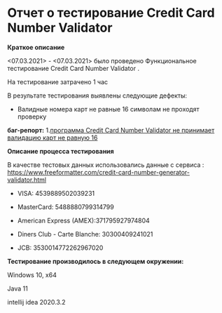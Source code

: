 # Отчет о тестирование Credit Card Number Validator

**Краткое описание**

<07.03.2021> - <07.03.2021> было проведено Функциональное тестирование Credit Card Number Validator  .

На тестирование затрачено 1 час

В результате тестирования выявлены следующие дефекты:

- Валидные номера карт не равные 16 символам не проходят проверку

**баг-репорт:**
1.[программа Credit Card Number Validator не принимает валидацию карт не равную 16](https://github.com/Ek-Arhmann/homeworks_Credit-Card-Number-Validator/issues/2)

**Описание процесса тестирования**

В качестве тестовых данных использовались данные с сервиса : https://www.freeformatter.com/credit-card-number-generator-validator.html

- VISA: 4539889502039231

- MasterCard: 5488880799314799

- American Express (AMEX):371795927974804

- Diners Club - Carte Blanche: 30300409241021

- JCB: 3530014772262967020

**Тестирование производилось в следующем окружении:**

Windows 10, x64

Java 11

intellij idea 2020.3.2
